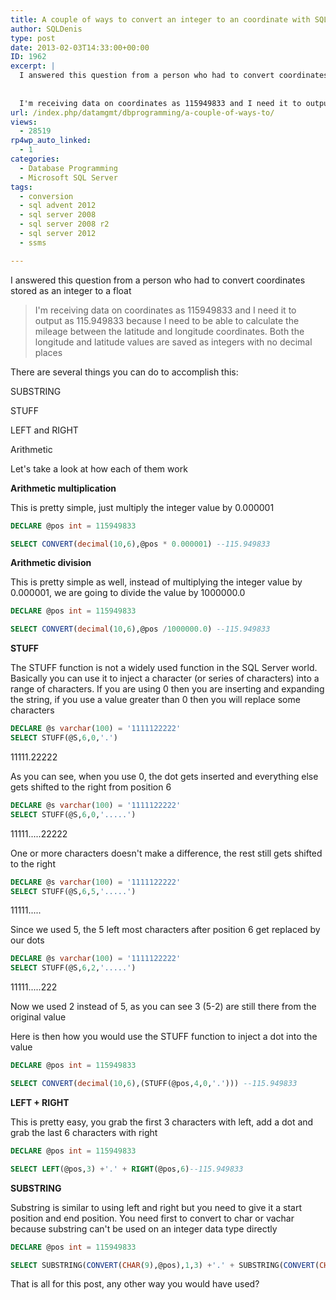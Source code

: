 ```yaml
---
title: A couple of ways to convert an integer to an coordinate with SQL Server
author: SQLDenis
type: post
date: 2013-02-03T14:33:00+00:00
ID: 1962
excerpt: |
  I answered this question from a person who had to convert coordinates stored as an integer to a float
  
  
  I'm receiving data on coordinates as 115949833 and I need it to output as 115.949833 because I need to be able to calculate the mileage between th&hellip;
url: /index.php/datamgmt/dbprogramming/a-couple-of-ways-to/
views:
  - 28519
rp4wp_auto_linked:
  - 1
categories:
  - Database Programming
  - Microsoft SQL Server
tags:
  - conversion
  - sql advent 2012
  - sql server 2008
  - sql server 2008 r2
  - sql server 2012
  - ssms

---
```

I answered this question from a person who had to convert coordinates stored as an integer to a float

> I'm receiving data on coordinates as 115949833 and I need it to output as 115.949833 because I need to be able to calculate the mileage between the latitude and longitude coordinates. Both the longitude and latitude values are saved as integers with no decimal places

There are several things you can do to accomplish this:
  
SUBSTRING
  
STUFF
  
LEFT and RIGHT
  
Arithmetic

Let's take a look at how each of them work

**Arithmetic multiplication** 
  
This is pretty simple, just multiply the integer value by 0.000001

```sql
DECLARE @pos int = 115949833 

SELECT CONVERT(decimal(10,6),@pos * 0.000001) --115.949833
```

**Arithmetic division**
  
This is pretty simple as well, instead of multiplying the integer value by 0.000001, we are going to divide the value by 1000000.0

```sql
DECLARE @pos int = 115949833 

SELECT CONVERT(decimal(10,6),@pos /1000000.0) --115.949833
```

**STUFF**
  
The STUFF function is not a widely used function in the SQL Server world. Basically you can use it to inject a character (or series of characters) into a range of characters. If you are using 0 then you are inserting and expanding the string, if you use a value greater than 0 then you will replace some characters

```sql
DECLARE @s varchar(100) = '1111122222'
SELECT STUFF(@S,6,0,'.') 
```

11111.22222

As you can see, when you use 0, the dot gets inserted and everything else gets shifted to the right from position 6

```sql
DECLARE @s varchar(100) = '1111122222'
SELECT STUFF(@S,6,0,'.....')
```

11111.....22222

One or more characters doesn't make a difference, the rest still gets shifted to the right

```sql
DECLARE @s varchar(100) = '1111122222'
SELECT STUFF(@S,6,5,'.....')
```

11111.....

Since we used 5, the 5 left most characters after position 6 get replaced by our dots

```sql
DECLARE @s varchar(100) = '1111122222'
SELECT STUFF(@S,6,2,'.....')
```

11111.....222

Now we used 2 instead of 5, as you can see 3 (5-2) are still there from the original value

Here is then how you would use the STUFF function to inject a dot into the value

```sql
DECLARE @pos int = 115949833 

SELECT CONVERT(decimal(10,6),(STUFF(@pos,4,0,'.'))) --115.949833
```

**LEFT + RIGHT**
  
This is pretty easy, you grab the first 3 characters with left, add a dot and grab the last 6 characters with right

```sql
DECLARE @pos int = 115949833 

SELECT LEFT(@pos,3) +'.' + RIGHT(@pos,6)--115.949833
```

**SUBSTRING**
  
Substring is similar to using left and right but you need to give it a start position and end position. You need first to convert to char or vachar because substring can't be used on an integer data type directly

```sql
DECLARE @pos int = 115949833 

SELECT SUBSTRING(CONVERT(CHAR(9),@pos),1,3) +'.' + SUBSTRING(CONVERT(CHAR(9),@pos),4,6) --115.949833
```

That is all for this post, any other way you would have used?